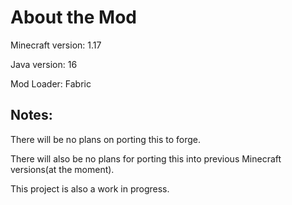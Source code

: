 # About the Mod

Minecraft version: 1.17

Java version: 16

Mod Loader: Fabric

## Notes:

There will be no plans on porting this to forge.

There will also be no plans for porting this into previous Minecraft versions(at the moment).

This project is also a work in progress.
